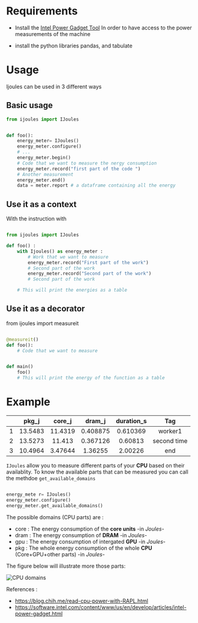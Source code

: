 


# Requirements 

- Install the [Intel Power Gadget Tool](https://software.intel.com/content/dam/develop/external/us/en/documents/Intel-Power-Gadget-v3.7.0.dmg) 
In order to have access to the power measurements of the machine 

- install the python libraries pandas, and tabulate 

# Usage 

Ijoules can be used in 3 different ways
## Basic usage 

``` Python 
from ijoules import IJoules


def foo(): 
    energy_meter= IJoules()
    energy_meter.configure() 
    # ...
    energy_meter.begin() 
    # Code that we want to measure the nergy consumption
    energy_meter.record("first part of the code ")
    # Another measurement 
    energy_meter.end()
    data = meter.report # a dataframe containing all the energy 

```

## Use it as a context 

With the instruction with 

``` Python 

from ijoules import IJoules

def foo() :
    with Ijoules() as energy_meter : 
        # Work that we want to measure 
        energy_meter.record("First part of the work")
        # Second part of the work 
        energy_meter.record("Second part of the work")
        # Second part of the work 

    # This will print the energies as a table 

``` 


## Use it as a decorator 

from ijoules import  measureit

``` Python 

@measureit()
def foo(): 
    # Code that we want to measure 


def main() 
    foo() 
    # This will print the energy of the function as a table 
```

# Example 



|    |   pkg_j |   core_j |   dram_j |   duration_s | Tag         |
|:--:|:-------:|:--------:|:--------:|:------------:|:-----------:|
|  1 | 13.5483 | 11.4319  | 0.408875 |     0.610369 | worker1     |
|  2 | 13.5273 | 11.413   | 0.367126 |     0.60813  | second time |
|  3 | 10.4964 |  3.47644 | 1.36255  |     2.00226  | end         |

`IJoules` allow you to measure different parts of your **CPU** based on their availablity. 
To know the available parts that can be measured you can call the methdoe `get_available_domains`

``` python

energy_mete r= IJoules()
energy_meter.configure()
energy_meter.get_available_domains()
```

The possible domains (CPU parts) are : 

- core : The energy consumption of the **core units** -in *Joules*-
- dram : The energy consumption of **DRAM** -in *Joules*-
- gpu : The energy consumption of intergated **GPU** -in *Joules*-
- pkg : The whole energy consumption of the whole **CPU** (Core+GPU+other parts) -in *Joules*-

The figure below will illustrate more those parts:

![CPU domains](https://blog.chih.me/images/power-planes.jpg)

References :
- https://blog.chih.me/read-cpu-power-with-RAPL.html
- https://software.intel.com/content/www/us/en/develop/articles/intel-power-gadget.html

